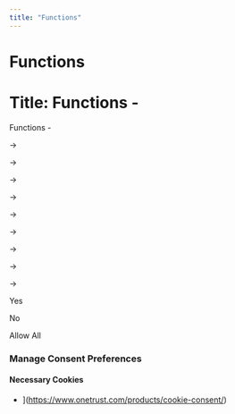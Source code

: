 ```yaml
---
title: "Functions"
---
```


# Functions

# Title: Functions -

Functions -

→

→

→

→

→

→

→

→

→

Yes

No

Allow All
### Manage Consent Preferences

#### Necessary Cookies

- ](https://www.onetrust.com/products/cookie-consent/)
